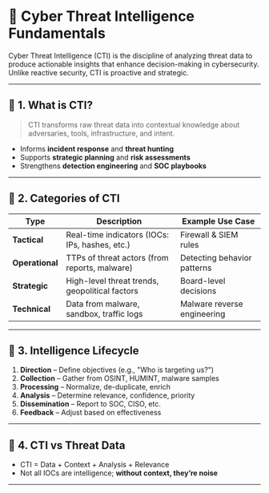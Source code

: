 # 🧠 Cyber Threat Intelligence Fundamentals

Cyber Threat Intelligence (CTI) is the discipline of analyzing threat data to produce actionable insights that enhance decision-making in cybersecurity. Unlike reactive security, CTI is proactive and strategic.

---

## 📌 1. What is CTI?

> CTI transforms raw threat data into contextual knowledge about adversaries, tools, infrastructure, and intent.

- Informs **incident response** and **threat hunting**
- Supports **strategic planning** and **risk assessments**
- Strengthens **detection engineering** and **SOC playbooks**

---

## 🔎 2. Categories of CTI

| Type         | Description                                     | Example Use Case |
|--------------|-------------------------------------------------|------------------|
| **Tactical** | Real-time indicators (IOCs: IPs, hashes, etc.)  | Firewall & SIEM rules |
| **Operational** | TTPs of threat actors (from reports, malware) | Detecting behavior patterns |
| **Strategic** | High-level threat trends, geopolitical factors  | Board-level decisions |
| **Technical** | Data from malware, sandbox, traffic logs       | Malware reverse engineering |

---

## 🧠 3. Intelligence Lifecycle

1. **Direction** – Define objectives (e.g., "Who is targeting us?")
2. **Collection** – Gather from OSINT, HUMINT, malware samples
3. **Processing** – Normalize, de-duplicate, enrich
4. **Analysis** – Determine relevance, confidence, priority
5. **Dissemination** – Report to SOC, CISO, etc.
6. **Feedback** – Adjust based on effectiveness

---

## 🔄 4. CTI vs Threat Data

- CTI = Data + Context + Analysis + Relevance
- Not all IOCs are intelligence; **without context, they’re noise**

---
